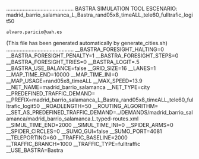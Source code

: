 .............................................
    BASTRA SIMULATION TOOL
    ESCENARIO: madrid_barrio_salamanca_L_Bastra_rand05x8_timeALL_tele60_fulltrafic_logit50

    alvaro.paricio@uah.es
(This file has been generated automatically by generate_cities.sh)
.............................................
__BASTRA_FORESIGHT_HALTING=0
__BASTRA_FORESIGHT_PENALTY=1
__BASTRA_FORESIGHT_STEPS=0
__BASTRA_FORESIGHT_TRIES=0
__BASTRA_LOGIT=.5
__BASTRA_USE_BALANCE=false
__GRID_SIZE=16
__LANES=1
__MAP_TIME_END=10000
__MAP_TIME_INI=0
__MAP_USAGE=rand05x8_timeALL
__MAX_SPEED=13.9
__NET_NAME=madrid_barrio_salamanca
__NET_TYPE=city
__PREDEFINED_TRAFFIC_DEMAND=
__PREFIX=madrid_barrio_salamanca_L_Bastra_rand05x8_timeALL_tele60_fulltrafic_logit50
__ROADLENGTH=50
__ROUTING_ALGORITHM=
__SET_AS_PREDEFINED_TRAFFIC_DEMAND=../DEMANDS/madrid_barrio_salamanca/madrid_barrio_salamanca.L.typed-routes.xml
__SIMUL_TIME_END=2000
__SIMUL_TIME_INI=0
__SPIDER_ARMS=0
__SPIDER_CIRCLES=0
__SUMO_GUI=false
__SUMO_PORT=4081
__TELEPORTING=60
__TRAFFIC_BASELINE=2000
__TRAFFIC_BRANCH=1000
__TRAFFIC_TYPE=fulltraffic
__USE_BASTRA=Bastra

